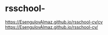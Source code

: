 # rsschool-
https://EsengulovAlmaz.github.io/rsschool-cv/cv
https://EsengulovAlmaz.github.io/rsschool-cv/
